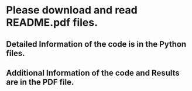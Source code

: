 # Please download and read README.pdf files.

## Detailed Information of the code is in the Python files.
## Additional Information of the code and Results are in the PDF file.
